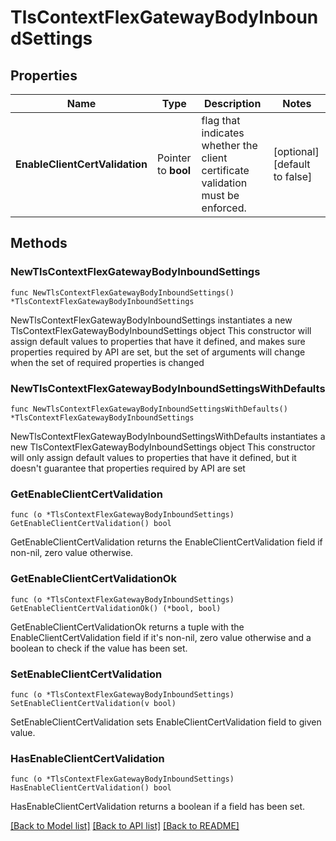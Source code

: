 # TlsContextFlexGatewayBodyInboundSettings

## Properties

Name | Type | Description | Notes
------------ | ------------- | ------------- | -------------
**EnableClientCertValidation** | Pointer to **bool** | flag that indicates whether the client certificate validation must be enforced. | [optional] [default to false]

## Methods

### NewTlsContextFlexGatewayBodyInboundSettings

`func NewTlsContextFlexGatewayBodyInboundSettings() *TlsContextFlexGatewayBodyInboundSettings`

NewTlsContextFlexGatewayBodyInboundSettings instantiates a new TlsContextFlexGatewayBodyInboundSettings object
This constructor will assign default values to properties that have it defined,
and makes sure properties required by API are set, but the set of arguments
will change when the set of required properties is changed

### NewTlsContextFlexGatewayBodyInboundSettingsWithDefaults

`func NewTlsContextFlexGatewayBodyInboundSettingsWithDefaults() *TlsContextFlexGatewayBodyInboundSettings`

NewTlsContextFlexGatewayBodyInboundSettingsWithDefaults instantiates a new TlsContextFlexGatewayBodyInboundSettings object
This constructor will only assign default values to properties that have it defined,
but it doesn't guarantee that properties required by API are set

### GetEnableClientCertValidation

`func (o *TlsContextFlexGatewayBodyInboundSettings) GetEnableClientCertValidation() bool`

GetEnableClientCertValidation returns the EnableClientCertValidation field if non-nil, zero value otherwise.

### GetEnableClientCertValidationOk

`func (o *TlsContextFlexGatewayBodyInboundSettings) GetEnableClientCertValidationOk() (*bool, bool)`

GetEnableClientCertValidationOk returns a tuple with the EnableClientCertValidation field if it's non-nil, zero value otherwise
and a boolean to check if the value has been set.

### SetEnableClientCertValidation

`func (o *TlsContextFlexGatewayBodyInboundSettings) SetEnableClientCertValidation(v bool)`

SetEnableClientCertValidation sets EnableClientCertValidation field to given value.

### HasEnableClientCertValidation

`func (o *TlsContextFlexGatewayBodyInboundSettings) HasEnableClientCertValidation() bool`

HasEnableClientCertValidation returns a boolean if a field has been set.


[[Back to Model list]](../README.md#documentation-for-models) [[Back to API list]](../README.md#documentation-for-api-endpoints) [[Back to README]](../README.md)


